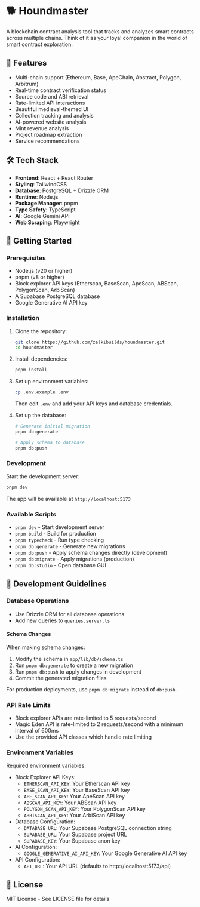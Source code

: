 # 🐕 Houndmaster

A blockchain contract analysis tool that tracks and analyzes smart contracts across multiple chains. Think of it as your loyal companion in the world of smart contract exploration.

## 🌟 Features

- Multi-chain support (Ethereum, Base, ApeChain, Abstract, Polygon, Arbitrum)
- Real-time contract verification status
- Source code and ABI retrieval
- Rate-limited API interactions
- Beautiful medieval-themed UI
- Collection tracking and analysis
- AI-powered website analysis
- Mint revenue analysis
- Project roadmap extraction
- Service recommendations

## 🛠 Tech Stack

- **Frontend**: React + React Router
- **Styling**: TailwindCSS
- **Database**: PostgreSQL + Drizzle ORM
- **Runtime**: Node.js
- **Package Manager**: pnpm
- **Type Safety**: TypeScript
- **AI**: Google Gemini API
- **Web Scraping**: Playwright

## 🚀 Getting Started

### Prerequisites

- Node.js (v20 or higher)
- pnpm (v8 or higher)
- Block explorer API keys (Etherscan, BaseScan, ApeScan, ABScan, PolygonScan, ArbiScan)
- A Supabase PostgreSQL database
- Google Generative AI API key

### Installation

1. Clone the repository:

   ```bash
   git clone https://github.com/zelkibuilds/houndmaster.git
   cd houndmaster
   ```

2. Install dependencies:

   ```bash
   pnpm install
   ```

3. Set up environment variables:

   ```bash
   cp .env.example .env
   ```

   Then edit `.env` and add your API keys and database credentials.

4. Set up the database:

   ```bash
   # Generate initial migration
   pnpm db:generate

   # Apply schema to database
   pnpm db:push
   ```

### Development

Start the development server:

```bash
pnpm dev
```

The app will be available at `http://localhost:5173`

### Available Scripts

- `pnpm dev` - Start development server
- `pnpm build` - Build for production
- `pnpm typecheck` - Run type checking
- `pnpm db:generate` - Generate new migrations
- `pnpm db:push` - Apply schema changes directly (development)
- `pnpm db:migrate` - Apply migrations (production)
- `pnpm db:studio` - Open database GUI

## 📝 Development Guidelines

### Database Operations

- Use Drizzle ORM for all database operations
- Add new queries to `queries.server.ts`

#### Schema Changes

When making schema changes:

1. Modify the schema in `app/lib/db/schema.ts`
2. Run `pnpm db:generate` to create a new migration
3. Run `pnpm db:push` to apply changes in development
4. Commit the generated migration files

For production deployments, use `pnpm db:migrate` instead of `db:push`.

### API Rate Limits

- Block explorer APIs are rate-limited to 5 requests/second
- Magic Eden API is rate-limited to 2 requests/second with a minimum interval of 600ms
- Use the provided API classes which handle rate limiting

### Environment Variables

Required environment variables:

- Block Explorer API Keys:
  - `ETHERSCAN_API_KEY`: Your Etherscan API key
  - `BASE_SCAN_API_KEY`: Your BaseScan API key
  - `APE_SCAN_API_KEY`: Your ApeScan API key
  - `ABSCAN_API_KEY`: Your ABScan API key
  - `POLYGON_SCAN_API_KEY`: Your PolygonScan API key
  - `ARBISCAN_API_KEY`: Your ArbiScan API key
- Database Configuration:
  - `DATABASE_URL`: Your Supabase PostgreSQL connection string
  - `SUPABASE_URL`: Your Supabase project URL
  - `SUPABASE_KEY`: Your Supabase anon key
- AI Configuration:
  - `GOOGLE_GENERATIVE_AI_API_KEY`: Your Google Generative AI API key
- API Configuration:
  - `API_URL`: Your API URL (defaults to http://localhost:5173/api)

## 📄 License

MIT License - See LICENSE file for details
